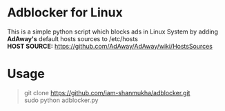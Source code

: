 # Adblocker for Linux

This is a simple python script which blocks ads in Linux System by adding **AdAway's** default hosts sources to /etc/hosts </br>
**HOST SOURCE:** https://github.com/AdAway/AdAway/wiki/HostsSources


# Usage
> git clone https://github.com/iam-shanmukha/adblocker.git </br>
> sudo python adblocker.py
